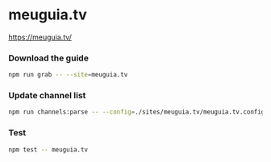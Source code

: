 # meuguia.tv

https://meuguia.tv/

### Download the guide

```sh
npm run grab -- --site=meuguia.tv
```

### Update channel list

```sh
npm run channels:parse -- --config=./sites/meuguia.tv/meuguia.tv.config.js --output=./sites/meuguia.tv/meuguia.tv.channels.xml
```

### Test

```sh
npm test -- meuguia.tv
```
